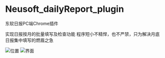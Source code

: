 # Neusoft_dailyReport_plugin
东软日报PC端Chrome插件

实现日报按月的批量填写及检查功能
程序短小不精悍，也不严禁，只为解决月底日报集中填写的燃眉之急

![位置](https://github.com/windbell2/Neusoft_dailyReport_plugin/blob/master/res/p.png)
![界面](https://github.com/windbell2/Neusoft_dailyReport_plugin/blob/master/res/ui.png)
